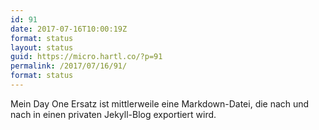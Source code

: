 ```yaml
---
id: 91
date: 2017-07-16T10:00:19Z
format: status
layout: status
guid: https://micro.hartl.co/?p=91
permalink: /2017/07/16/91/
format: status
---
```

Mein Day One Ersatz ist mittlerweile eine Markdown-Datei, die nach und nach in einen privaten Jekyll-Blog exportiert wird.